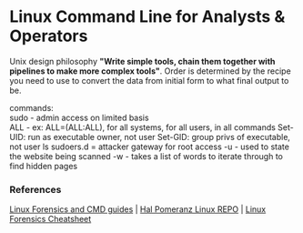 # Linux Command Line for Analysts & Operators

Unix design philosophy **"Write simple tools, chain them together with pipelines to make more complex tools"**. Order is determined by the recipe you need to use to convert the data from initial form to what final output to be. 

commands:<br>
sudo - admin access on limited basis <br>
ALL - ex: ALL=(ALL:ALL), for all systems, for all users, in all commands
Set-UID: run as executable owner, not user
Set-GID: group privs of executable, not user
ls sudoers.d = attacker gateway for root access
-u - used to state the website being scanned
-w - takes a list of words to iterate through to find hidden pages

### References

[Linux Forensics and CMD guides](https://github.com/AndrewWHans/linux-forensics-command-guides/tree/main/Linux%26CMDline) | 
[Hal Pomeranz Linux REPO](https://github.com/halpomeranz/LinuxCmdLine/blob/main/LinuxCmdLine%20-%20AnalystsAndOperators.pdf) |
[Linux Forensics Cheatsheet](https://fareedfauzi.github.io/2024/03/29/Linux-Forensics-cheatsheet.html)
